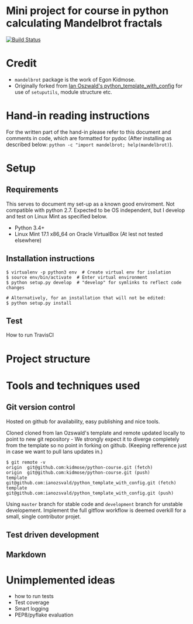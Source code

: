 # Mini project for course in python calculating Mandelbrot fractals #

[![Build Status](https://travis-ci.org/kidmose/python-course.svg?branch=master)](https://travis-ci.org/kidmose/python-course)

# Credit
 * `mandelbrot` package is the work of Egon Kidmose.
 * Originally forked from [Ian Oszwald's python_template_with_config](https://github.com/ianozsvald/python_template_with_config) for use of `setuputils`, module structure etc.

# Hand-in reading instructions
For the written part of the hand-in please refer to this document and comments in code, which are formatted for pydoc (After installing as described below: `python -c "import mandelbrot; help(mandelbrot)`).

# Setup

## Requirements
This serves to document my set-up as a known good enviroment. 
Not compatible with python 2.7.
Expected to be OS independent, but I develop and test on Linux Mint as specified below. 

 * Python 3.4+
 * Linux Mint 17.1 x86_64 on Oracle VirtualBox (At lest not tested elsewhere)

## Installation instructions

	$ virtualenv -p python3 env  # Create virtual env for isolation
	$ source env/bin/activate  # Enter virtual environment
    $ python setup.py develop  # "develop" for symlinks to reflect code changes
	
	# Alternatively, for an installation that will not be edited:
    $ python setup.py install

## Test

How to run
TravisCI

# Project structure

# Tools and techniques used

## Git version control

Hosted on github for availability, easy publishing and nice tools.

Cloned cloned from Ian Ozswald's template and remote updated locally to point to new git repository - We strongly expect it to diverge completely from the template so no point in forking on github.
(Keeping refference just in case we want to pull Ians updates in.)

	$ git remote -v
	origin  git@github.com:kidmose/python-course.git (fetch)
	origin  git@github.com:kidmose/python-course.git (push)
	template        git@github.com:ianozsvald/python_template_with_config.git (fetch)
	template        git@github.com:ianozsvald/python_template_with_config.git (push)

Using `master` branch for stable code and `development` branch for unstable developement.
Implement the full gitflow workflow is deemed overkill for a small, single contributor projet.

## Test driven development

## Markdown

# Unimplemented ideas

 * how to run tests
 * Test coverage
 * Smart logging
 * PEP8/pyflake evaluation
